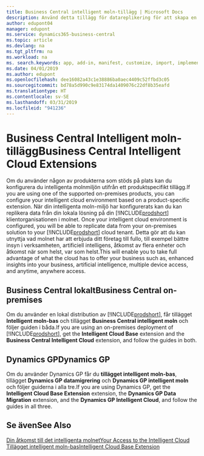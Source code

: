 ```yaml
---
title: Business Central intelligent moln-tillägg | Microsoft Docs
description: Använd detta tillägg för datareplikering för att skapa en molnkopia av dina data så att du är ansluten till intelligent moln.
author: edupont04
manager: edupont
ms.service: dynamics365-business-central
ms.topic: article
ms.devlang: na
ms.tgt_pltfrm: na
ms.workload: na
ms. search.keywords: app, add-in, manifest, customize, import, implement
ms.date: 04/01/2019
ms.author: edupont
ms.openlocfilehash: dee16082a43c1e38886ba0aec4409c52ffbd3c05
ms.sourcegitcommit: bd78a5d990c9e83174da1409076c22df8b35eafd
ms.translationtype: HT
ms.contentlocale: sv-SE
ms.lasthandoff: 03/31/2019
ms.locfileid: "941236"
---
```

# <a name="business-central-intelligent-cloud-extensions"></a><span data-ttu-id="8013c-103">Business Central Intelligent moln-tillägg</span><span class="sxs-lookup"><span data-stu-id="8013c-103">Business Central Intelligent Cloud Extensions</span></span>

<span data-ttu-id="8013c-104">Om du använder någon av produkterna som stöds på plats kan du konfigurera du intelligenta molnmiljön utifrån ett produktspecifikt tillägg.</span><span class="sxs-lookup"><span data-stu-id="8013c-104">If you are using one of the supported on-premises products, you can configure your intelligent cloud environment based on a product-specific extension.</span></span><span data-ttu-id="8013c-105"> När din intelligenta moln-miljö har konfigurerats kan du kan replikera data från din lokala lösning på din [!INCLUDE[prodshort](includes/prodshort.md)] klientorganisationen i molnet.</span><span class="sxs-lookup"><span data-stu-id="8013c-105"> Once your intelligent cloud environment is configured, you will be able to replicate data from your on-premises solution to your [!INCLUDE[prodshort](includes/prodshort.md)] cloud tenant.</span></span> <span data-ttu-id="8013c-106">Detta gör att du kan utnyttja vad molnet har att erbjuda ditt företag till fullo, till exempel bättre insyn i verksamheten, artificiell intelligens, åtkomst av flera enheter och åtkomst när som helst, var som helst.</span><span class="sxs-lookup"><span data-stu-id="8013c-106">This will enable you to take full advantage of what the cloud has to offer your business such as, enhanced insights into your business, artificial intelligence, multiple device access, and anytime, anywhere access.</span></span>  

## <a name="business-central-on-premises"></a><span data-ttu-id="8013c-107">Business Central lokalt</span><span class="sxs-lookup"><span data-stu-id="8013c-107">Business Central on-premises</span></span>
<span data-ttu-id="8013c-108">Om du använder en lokal distribution av [!INCLUDE[prodshort](includes/prodshort.md)], får tillägget **Intelligent moln-bas** och tillägget **Business Central intelligent moln** och följer guiden i båda.</span><span class="sxs-lookup"><span data-stu-id="8013c-108">If you are using an on-premises deployment of [!INCLUDE[prodshort](includes/prodshort.md)], get the **Intelligent Cloud Base** extension and the **Business Central Intelligent Cloud** extension, and follow the guides in both.</span></span>  

## <a name="dynamics-gp"></a><span data-ttu-id="8013c-109">Dynamics GP</span><span class="sxs-lookup"><span data-stu-id="8013c-109">Dynamics GP</span></span>
<span data-ttu-id="8013c-110">Om du använder Dynamics GP får du **tillägget intelligent moln-bas**, tillägget **Dynamics GP datamigrering** och **Dynamics GP intelligent moln** och följer guiderna i alla tre.</span><span class="sxs-lookup"><span data-stu-id="8013c-110">If you are using Dynamics GP, get the **Intelligent Cloud Base Extension** extension, the **Dynamics GP Data Migration** extension, and the **Dynamics GP Intelligent Cloud**, and follow the guides in all three.</span></span>  

## <a name="see-also"></a><span data-ttu-id="8013c-111">Se även</span><span class="sxs-lookup"><span data-stu-id="8013c-111">See Also</span></span>

[<span data-ttu-id="8013c-112">Din åtkomst till det intelligenta molnet</span><span class="sxs-lookup"><span data-stu-id="8013c-112">Your Access to the Intelligent Cloud</span></span>](about-intelligent-cloud.md)  
[<span data-ttu-id="8013c-113">Tillägget intelligent moln-bas</span><span class="sxs-lookup"><span data-stu-id="8013c-113">Intelligent Cloud Base Extension</span></span>](ui-extensions-intelligent-cloud.md)  
